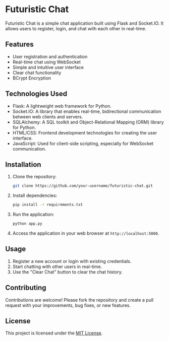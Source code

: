# Futuristic Chat

Futuristic Chat is a simple chat application built using Flask and Socket.IO. It allows users to register, login, and chat with each other in real-time.

## Features

- User registration and authentication
- Real-time chat using WebSocket
- Simple and intuitive user interface
- Clear chat functionality
- BCrypt Encryption

## Technologies Used

- Flask: A lightweight web framework for Python.
- Socket.IO: A library that enables real-time, bidirectional communication between web clients and servers.
- SQLAlchemy: A SQL toolkit and Object-Relational Mapping (ORM) library for Python.
- HTML/CSS: Frontend development technologies for creating the user interface.
- JavaScript: Used for client-side scripting, especially for WebSocket communication.

## Installation

1. Clone the repository:

    ```bash
    git clone https://github.com/your-username/futuristic-chat.git
    ```

2. Install dependencies:

    ```bash
    pip install -r requirements.txt
    ```

3. Run the application:

    ```bash
    python app.py
    ```

4. Access the application in your web browser at `http://localhost:5000`.

## Usage

1. Register a new account or login with existing credentials.
2. Start chatting with other users in real-time.
3. Use the "Clear Chat" button to clear the chat history.

## Contributing

Contributions are welcome! Please fork the repository and create a pull request with your improvements, bug fixes, or new features.

## License

This project is licensed under the [MIT License](LICENSE).
